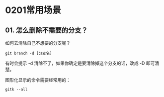 # 0201常用场景

## 01. 怎么删除不需要的分支？

如何去清除自己不想要的分支呢？

	git branch -d [分支名]

有时会提示 -d 清除不了，如果你确定是要清除掉这个分支的话，改成 -D 即可清楚。

图形化显示的命令需要经常用的：

	gitk --all






